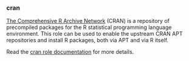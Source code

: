 ### cran

[The Comprehensive R Archive Network](https://cran.r-project.org/)
(CRAN) is a repository of precompiled packages for the R statistical
programming language environment. This role can be used to enable the
upstream CRAN APT repositories and install R packages, both via APT and
via R itself.

Read the [cran role documentation](https://docs.debops.org/en/stable-3.0/ansible/roles/cran/) for more details.
